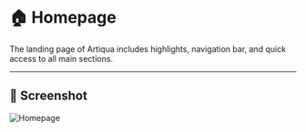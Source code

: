 
# 🏠 Homepage

The landing page of Artiqua includes highlights, navigation bar, and quick access to all main sections.

---

## 📸 Screenshot

![Homepage](https://github.com/user-attachments/assets/964e4c6c-aecf-4d63-9beb-9f87b427387c)

